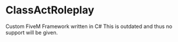 # ClassActRoleplay
 Custom FiveM Framework written in C#
 This is outdated and thus no support will be given.
